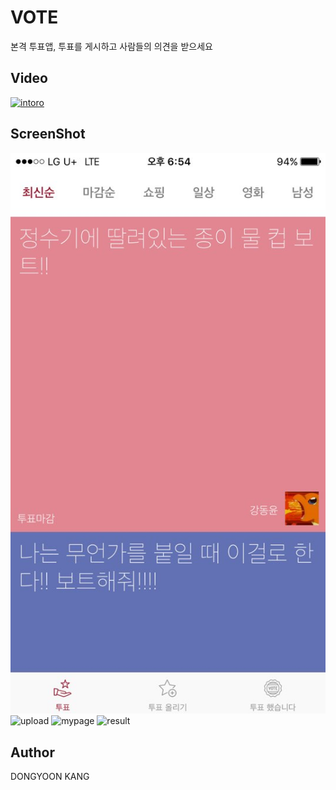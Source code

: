 # VOTE

본격 투표앱, 투표를 게시하고 사람들의 의견을 받으세요

## Video
[![intoro](https://i.ytimg.com/vi/sGcLmLH5axw/hqdefault.jpg)](https://youtu.be/sGcLmLH5axw)

## ScreenShot
![feed](https://github.com/BoostCamp/11112222/blob/master/images/feed.jpeg?raw=true)
![upload](https://github.com/BoostCamp/11112222/blob/master/images/upload?raw=true)
![mypage](https://github.com/BoostCamp/11112222/blob/master/images/mypage?raw=true)
![result](https://github.com/BoostCamp/11112222/blob/master/images/result.png?raw=true)

## Author
DONGYOON KANG
